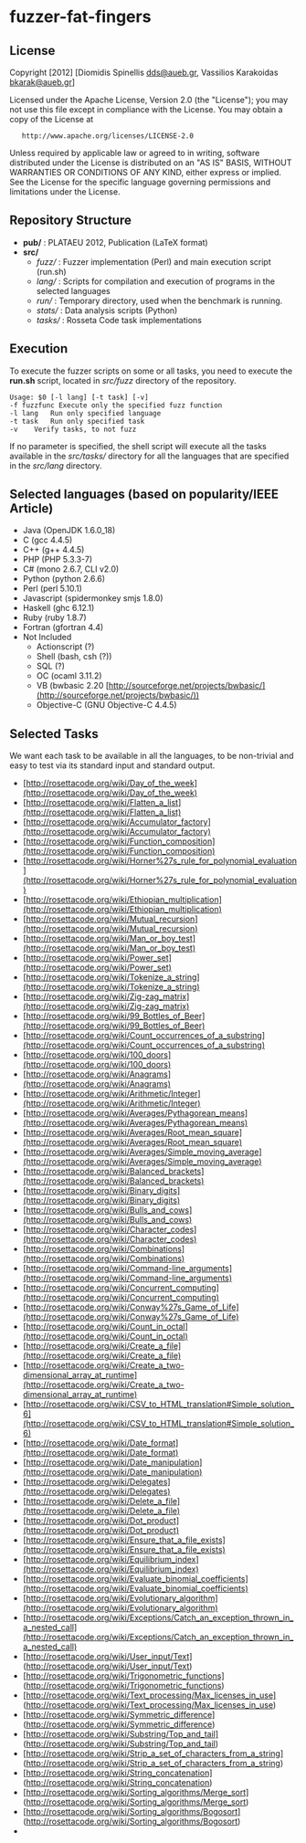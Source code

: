 fuzzer-fat-fingers
==================

License
-------

 Copyright [2012] [Diomidis Spinellis <dds@aueb.gr>, Vassilios Karakoidas <bkarak@aueb.gr>]

   Licensed under the Apache License, Version 2.0 (the "License");
   you may not use this file except in compliance with the License.
   You may obtain a copy of the License at

       http://www.apache.org/licenses/LICENSE-2.0

   Unless required by applicable law or agreed to in writing, software
   distributed under the License is distributed on an "AS IS" BASIS,
   WITHOUT WARRANTIES OR CONDITIONS OF ANY KIND, either express or implied.
   See the License for the specific language governing permissions and
   limitations under the License.

Repository Structure
--------------------

* **pub/** : PLATAEU 2012, Publication (LaTeX format)
* **src/**
  * _fuzz/_ : Fuzzer implementation (Perl) and main execution script (run.sh)
  * _lang/_ : Scripts for compilation and execution of programs in the selected languages
  * _run/_ : Temporary directory, used when the benchmark is running.
  * _stats/_ : Data analysis scripts (Python)
  * _tasks/_ : Rosseta Code task implementations

Execution
---------

To execute the fuzzer scripts on some or all tasks, you need to execute the **run.sh** script, located in 
_src/fuzz_ directory of the repository.

    Usage: $0 [-l lang] [-t task] [-v]
    -f fuzzfunc Execute only the specified fuzz function
    -l lang   Run only specified language
    -t task   Run only specified task
    -v    Verify tasks, to not fuzz

If no parameter is specified, the shell script will execute all the tasks available in the _src/tasks/_ directory for all the languages that are specified in the _src/lang_ directory.

Selected languages (based on popularity/IEEE Article)
-----------------------------------------------------

* Java (OpenJDK 1.6.0_18)
* C (gcc 4.4.5)
* C++ (g++ 4.4.5)
* PHP (PHP 5.3.3-7)
* C# (mono 2.6.7, CLI v2.0)
* Python (python 2.6.6)
* Perl (perl 5.10.1)
* Javascript (spidermonkey smjs 1.8.0)
* Haskell (ghc 6.12.1)
* Ruby (ruby 1.8.7)
* Fortran (gfortran 4.4)
* Not Included
  * Actionscript (?)
  * Shell (bash, csh (?))
  * SQL (?)
  * OC (ocaml 3.11.2)
  * VB (bwbasic 2.20 [http://sourceforge.net/projects/bwbasic/](http://sourceforge.net/projects/bwbasic/))
  * Objective-C (GNU Objective-C 4.4.5)

Selected Tasks
--------------
We want each task to be available in all the languages, to be non-trivial and easy to test via its standard input and standard output.

* [http://rosettacode.org/wiki/Day_of_the_week](http://rosettacode.org/wiki/Day_of_the_week)
* [http://rosettacode.org/wiki/Flatten_a_list](http://rosettacode.org/wiki/Flatten_a_list)
* [http://rosettacode.org/wiki/Accumulator_factory](http://rosettacode.org/wiki/Accumulator_factory)
* [http://rosettacode.org/wiki/Function_composition](http://rosettacode.org/wiki/Function_composition)
* [http://rosettacode.org/wiki/Horner%27s_rule_for_polynomial_evaluation](http://rosettacode.org/wiki/Horner%27s_rule_for_polynomial_evaluation)
* [http://rosettacode.org/wiki/Ethiopian_multiplication](http://rosettacode.org/wiki/Ethiopian_multiplication)
* [http://rosettacode.org/wiki/Mutual_recursion](http://rosettacode.org/wiki/Mutual_recursion)
* [http://rosettacode.org/wiki/Man_or_boy_test](http://rosettacode.org/wiki/Man_or_boy_test)
* [http://rosettacode.org/wiki/Power_set](http://rosettacode.org/wiki/Power_set)
* [http://rosettacode.org/wiki/Tokenize_a_string](http://rosettacode.org/wiki/Tokenize_a_string)
* [http://rosettacode.org/wiki/Zig-zag_matrix](http://rosettacode.org/wiki/Zig-zag_matrix)
* [http://rosettacode.org/wiki/99_Bottles_of_Beer](http://rosettacode.org/wiki/99_Bottles_of_Beer)
* [http://rosettacode.org/wiki/Count_occurrences_of_a_substring](http://rosettacode.org/wiki/Count_occurrences_of_a_substring)
* [http://rosettacode.org/wiki/100_doors](http://rosettacode.org/wiki/100_doors)
* [http://rosettacode.org/wiki/Anagrams](http://rosettacode.org/wiki/Anagrams)
* [http://rosettacode.org/wiki/Arithmetic/Integer](http://rosettacode.org/wiki/Arithmetic/Integer)
* [http://rosettacode.org/wiki/Averages/Pythagorean_means](http://rosettacode.org/wiki/Averages/Pythagorean_means)
* [http://rosettacode.org/wiki/Averages/Root_mean_square](http://rosettacode.org/wiki/Averages/Root_mean_square)
* [http://rosettacode.org/wiki/Averages/Simple_moving_average](http://rosettacode.org/wiki/Averages/Simple_moving_average)
* [http://rosettacode.org/wiki/Balanced_brackets](http://rosettacode.org/wiki/Balanced_brackets)
* [http://rosettacode.org/wiki/Binary_digits](http://rosettacode.org/wiki/Binary_digits)
* [http://rosettacode.org/wiki/Bulls_and_cows](http://rosettacode.org/wiki/Bulls_and_cows)
* [http://rosettacode.org/wiki/Character_codes](http://rosettacode.org/wiki/Character_codes)
* [http://rosettacode.org/wiki/Combinations](http://rosettacode.org/wiki/Combinations)
* [http://rosettacode.org/wiki/Command-line_arguments](http://rosettacode.org/wiki/Command-line_arguments)
* [http://rosettacode.org/wiki/Concurrent_computing](http://rosettacode.org/wiki/Concurrent_computing)
* [http://rosettacode.org/wiki/Conway%27s_Game_of_Life](http://rosettacode.org/wiki/Conway%27s_Game_of_Life)
* [http://rosettacode.org/wiki/Count_in_octal](http://rosettacode.org/wiki/Count_in_octal)
* [http://rosettacode.org/wiki/Create_a_file](http://rosettacode.org/wiki/Create_a_file)
* [http://rosettacode.org/wiki/Create_a_two-dimensional_array_at_runtime](http://rosettacode.org/wiki/Create_a_two-dimensional_array_at_runtime)
* [http://rosettacode.org/wiki/CSV_to_HTML_translation#Simple_solution_6](http://rosettacode.org/wiki/CSV_to_HTML_translation#Simple_solution_6)
* [http://rosettacode.org/wiki/Date_format](http://rosettacode.org/wiki/Date_format)
* [http://rosettacode.org/wiki/Date_manipulation](http://rosettacode.org/wiki/Date_manipulation)
* [http://rosettacode.org/wiki/Delegates](http://rosettacode.org/wiki/Delegates)
* [http://rosettacode.org/wiki/Delete_a_file](http://rosettacode.org/wiki/Delete_a_file)
* [http://rosettacode.org/wiki/Dot_product](http://rosettacode.org/wiki/Dot_product)
* [http://rosettacode.org/wiki/Ensure_that_a_file_exists](http://rosettacode.org/wiki/Ensure_that_a_file_exists)
* [http://rosettacode.org/wiki/Equilibrium_index](http://rosettacode.org/wiki/Equilibrium_index)
* [http://rosettacode.org/wiki/Evaluate_binomial_coefficients](http://rosettacode.org/wiki/Evaluate_binomial_coefficients)
* [http://rosettacode.org/wiki/Evolutionary_algorithm](http://rosettacode.org/wiki/Evolutionary_algorithm)
* [http://rosettacode.org/wiki/Exceptions/Catch_an_exception_thrown_in_a_nested_call](http://rosettacode.org/wiki/Exceptions/Catch_an_exception_thrown_in_a_nested_call)
* [http://rosettacode.org/wiki/User_input/Text] (http://rosettacode.org/wiki/User_input/Text)
* [http://rosettacode.org/wiki/Trigonometric_functions] (http://rosettacode.org/wiki/Trigonometric_functions)
* [http://rosettacode.org/wiki/Text_processing/Max_licenses_in_use] (http://rosettacode.org/wiki/Text_processing/Max_licenses_in_use) 
* [http://rosettacode.org/wiki/Symmetric_difference] (http://rosettacode.org/wiki/Symmetric_difference)
* [http://rosettacode.org/wiki/Substring/Top_and_tail] (http://rosettacode.org/wiki/Substring/Top_and_tail)
* [http://rosettacode.org/wiki/Strip_a_set_of_characters_from_a_string] (http://rosettacode.org/wiki/Strip_a_set_of_characters_from_a_string)
* [http://rosettacode.org/wiki/String_concatenation] (http://rosettacode.org/wiki/String_concatenation)
* [http://rosettacode.org/wiki/Sorting_algorithms/Merge_sort] (http://rosettacode.org/wiki/Sorting_algorithms/Merge_sort)
* [http://rosettacode.org/wiki/Sorting_algorithms/Bogosort] (http://rosettacode.org/wiki/Sorting_algorithms/Bogosort)
* 
